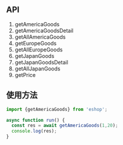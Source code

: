 ## API

1. getAmericaGoods
2. getAmericaGoodsDetail
3. getAllAmericaGoods
4. getEuropeGoods
5. getAllEuropeGoods
6. getJapanGoods
7. getJapanGoodsDetail
8. getAllJapanGoods
9. getPrice

## 使用方法

``` typescript
import {getAmericaGoods} from 'eshop';

async function run() {
  const res = await getAmericaGoods(1,20);
  console.log(res);
}
```